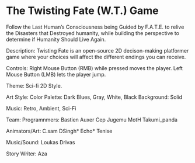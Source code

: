 # The Twisting Fate (W.T.) Game

Follow the Last Human’s Consciousness being Guided by F.A.T.E. to relive the Disasters that Destroyed humanity, while building the perspective to determine if Humanity Should Live Again.

Description: Twisting Fate is an open-source 2D decison-making platformer game where your choices will affect the different endings you can receive.

Controls:
  Right Mouse Button (RMB) while pressed moves the player. 
  Left Mouse Button (LMB) lets the player jump.

Theme:
  Sci-fi 2D Style.

Art Style:
  Color Palette:
    Dark Blues, Gray, White, Black
  Background:
    Solid
  
Music:
  Retro, Ambient, Sci-Fi

Team:
  Programnmers:
    Bastien Auxer
    Cep
    Jugemu
    MotH
    Takumi_panda
    
  Animators/Art:
    C.sam
    DSingh*
    Echo*
    Tenise

  Music/Sound:
    Loukas Drivas

  Story Writer:
    Aza
